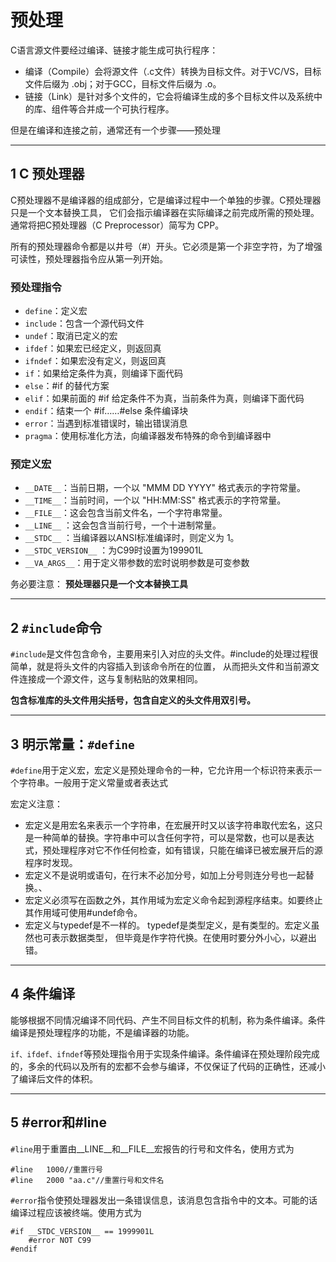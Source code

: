 # 预处理

C语言源文件要经过编译、链接才能生成可执行程序：

- 编译（Compile）会将源文件（.c文件）转换为目标文件。对于VC/VS，目标文件后缀为 .obj；对于GCC，目标文件后缀为 .o。
- 链接（Link）是针对多个文件的，它会将编译生成的多个目标文件以及系统中的库、组件等合并成一个可执行程序。

但是在编译和连接之前，通常还有一个步骤——预处理


---
## 1 C 预处理器

C预处理器不是编译器的组成部分，它是编译过程中一个单独的步骤。C预处理器只是一个文本替换工具，
它们会指示编译器在实际编译之前完成所需的预处理。通常将把C预处理器（C Preprocessor）简写为 CPP。

所有的预处理器命令都是以井号（#）开头。它必须是第一个非空字符，为了增强可读性，预处理器指令应从第一列开始。

###  预处理指令

-  `define`：定义宏 
-  `include`：包含一个源代码文件
-  `undef`：取消已定义的宏
-  `ifdef`：如果宏已经定义，则返回真
-  `ifndef`：如果宏没有定义，则返回真
-  `if`：如果给定条件为真，则编译下面代码
-  `else`：#if 的替代方案
-  `elif`：如果前面的 #if 给定条件不为真，当前条件为真，则编译下面代码
-  `endif`：结束一个 #if……#else 条件编译块
-  `error`：当遇到标准错误时，输出错误消息
-  `pragma`：使用标准化方法，向编译器发布特殊的命令到编译器中

### 预定义宏

- `__DATE__`：当前日期，一个以 "MMM DD YYYY" 格式表示的字符常量。
- `__TIME__`：当前时间，一个以 "HH:MM:SS" 格式表示的字符常量。
- `__FILE__`：这会包含当前文件名，一个字符串常量。
- `__LINE__`	：这会包含当前行号，一个十进制常量。
- `__STDC__`	：当编译器以ANSI标准编译时，则定义为 1。
- `__STDC_VERSION__`	：为C99时设置为199901L
- `__VA_ARGS__`：用于定义带参数的宏时说明参数是可变参数

务必要注意： **预处理器只是一个文本替换工具**

---
## 2 `#include`命令

`#include`是文件包含命令，主要用来引入对应的头文件。#include的处理过程很简单，就是将头文件的内容插入到该命令所在的位置，
从而把头文件和当前源文件连接成一个源文件，这与复制粘贴的效果相同。

**包含标准库的头文件用尖括号，包含自定义的头文件用双引号。**

---
## 3 明示常量：`#define`

`#define`用于定义宏，宏定义是预处理命令的一种，它允许用一个标识符来表示一个字符串。一般用于定义常量或者表达式

宏定义注意：
- 宏定义是用宏名来表示一个字符串，在宏展开时又以该字符串取代宏名，这只是一种简单的替换。字符串中可以含任何字符，可以是常数，也可以是表达式，预处理程序对它不作任何检查，如有错误，只能在编译已被宏展开后的源程序时发现。
- 宏定义不是说明或语句，在行末不必加分号，如加上分号则连分号也一起替换。、
- 宏定义必须写在函数之外，其作用域为宏定义命令起到源程序结束。如要终止其作用域可使用#undef命令。
- 宏定义与typedef是不一样的。 typedef是类型定义，是有类型的。宏定义虽然也可表示数据类型， 但毕竟是作字符代换。在使用时要分外小心，以避出错。

---
## 4 条件编译

能够根据不同情况编译不同代码、产生不同目标文件的机制，称为条件编译。条件编译是预处理程序的功能，不是编译器的功能。

`if、ifdef、ifndef`等预处理指令用于实现条件编译。条件编译在预处理阶段完成的，多余的代码以及所有的宏都不会参与编译，不仅保证了代码的正确性，还减小了编译后文件的体积。


--- 
## 5  #error和#line

`#line`用于重置由__LINE__和__FILE__宏报告的行号和文件名，使用方式为

```
#line   1000//重置行号
#line   2000 "aa.c"//重置行号和文件名
```

`#error`指令使预处理器发出一条错误信息，该消息包含指令中的文本。可能的话编译过程应该被终端。使用方式为

```
#if __STDC_VERSION__ == 1999901L
    #error NOT C99
#endif
```